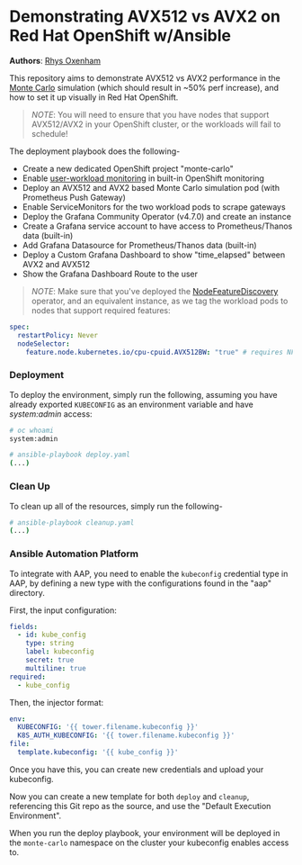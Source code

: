 # Demonstrating AVX512 vs AVX2 on Red Hat OpenShift w/Ansible

**Authors**: [Rhys Oxenham](mailto:roxenham@redhat.com)

This repository aims to demonstrate AVX512 vs AVX2 performance in the [Monte Carlo](https://www.intel.com/content/www/us/en/developer/articles/technical/speed-up-monte-carlo-simulation-with-oneapi.html#gs.dnawzu) simulation (which should result in ~50% perf increase), and how to set it up visually in Red Hat OpenShift.

> *NOTE*: You will need to ensure that you have nodes that support AVX512/AVX2 in your OpenShift cluster, or the workloads will fail to schedule!

The deployment playbook does the following-

* Create a new dedicated OpenShift project "monte-carlo"
* Enable [user-workload monitoring](https://docs.openshift.com/container-platform/4.11/monitoring/enabling-monitoring-for-user-defined-projects.html) in built-in OpenShift monitoring
* Deploy an AVX512 and AVX2 based Monte Carlo simulation pod (with Prometheus Push Gateway)
* Enable ServiceMonitors for the two workload pods to scrape gateways
* Deploy the Grafana Community Operator (v4.7.0) and create an instance
* Create a Grafana service account to have access to Prometheus/Thanos data (built-in)
* Add Grafana Datasource for Prometheus/Thanos data (built-in)
* Deploy a Custom Grafana Dashboard to show "time_elapsed" between AVX2 and AVX512
* Show the Grafana Dashboard Route to the user

> *NOTE*: Make sure that you've deployed the [NodeFeatureDiscovery](https://docs.openshift.com/container-platform/4.11/hardware_enablement/psap-node-feature-discovery-operator.html) operator, and an equivalent instance, as we tag the workload pods to nodes that support required features:

~~~yaml
spec:
  restartPolicy: Never
  nodeSelector:
    feature.node.kubernetes.io/cpu-cpuid.AVX512BW: "true" # requires NFD
~~~

### Deployment

To deploy the environment, simply run the following, assuming you have already exported `KUBECONFIG` as an environment variable and have *system:admin* access:

~~~bash
# oc whoami
system:admin

# ansible-playbook deploy.yaml
(...)
~~~

### Clean Up

To clean up all of the resources, simply run the following-

~~~bash
# ansible-playbook cleanup.yaml
(...)
~~~

### Ansible Automation Platform

To integrate with AAP, you need to enable the `kubeconfig` credential type in AAP, by defining a new type with the configurations found in the "aap" directory.

First, the input configuration:

~~~yaml
fields:
  - id: kube_config
    type: string
    label: kubeconfig
    secret: true
    multiline: true
required:
  - kube_config
~~~

Then, the injector format:

~~~yaml
env:
  KUBECONFIG: '{{ tower.filename.kubeconfig }}'
  K8S_AUTH_KUBECONFIG: '{{ tower.filename.kubeconfig }}'
file:
  template.kubeconfig: '{{ kube_config }}'
~~~

Once you have this, you can create new credentials and upload your kubeconfig.

Now you can create a new template for both `deploy` and `cleanup`, referencing this Git repo as the source, and use the "Default Execution Environment".

When you run the deploy playbook, your environment will be deployed in the `monte-carlo` namespace on the cluster your kubeconfig enables access to.
